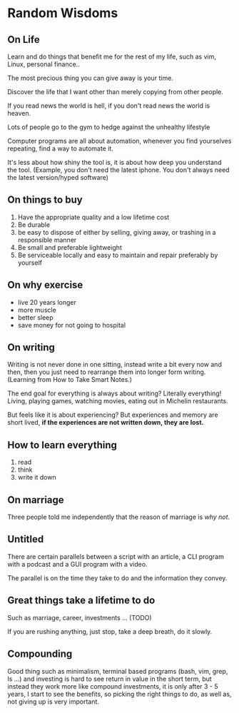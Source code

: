 # Random Wisdoms

## On Life

Learn and do things that benefit me for the rest of my life, such as vim, Linux, personal finance..

The most precious thing you can give away is your time.

Discover the life that I want other than merely copying from other people.

If you read news the world is hell, if you don't read news the world is heaven.

Lots of people go to the gym to hedge against the unhealthy lifestyle

Computer programs are all about automation, whenever you find yourselves repeating, find a way to automate it.

It's less about how shiny the tool is, it is about how deep you understand the tool. (Example, you don't need the latest iphone. You don't always need the latest version/hyped software)

## On things to buy

1. Have the appropriate quality and a low lifetime cost
1. Be durable
1. be easy to dispose of either by selling, giving away, or trashing in a responsible manner
1. Be small and preferable lightweight
1. Be serviceable locally and easy to maintain and repair preferably by yourself

## On why exercise

- live 20 years longer
- more muscle
- better sleep
- save money for not going to hospital

## On writing

Writing is not never done in one sitting, instead write a bit every now and then, then you just need to rearrange them into longer form writing. (Learning from How to Take Smart Notes.)

The end goal for everything is always about writing? Literally everything! Living, playing games, watching movies, eating out in Michelin restaurants.

But feels like it is about experiencing? But experiences and memory are short lived, **if the experiences are not written down, they are lost.**

## How to learn everything

1. read
1. think
1. write it down

## On marriage

Three people told me independently that the reason of marriage is *why not*.

## Untitled

There are certain parallels between a script with an article, a CLI program with a podcast and a GUI program with a video.

The parallel is on the time they take to do and the information they convey.

## Great things take a lifetime to do

Such as marriage, career, investments ... (TODO)

If you are rushing anything, just stop, take a deep breath, do it slowly.

## Compounding

Good thing such as minimalism, terminal based programs (bash, vim, grep, ls
...) and investing is hard to see return in value in the short term, but
instead they work more like compound investments, it is only after 3 - 5 years,
I start to see the benefits, so picking the right things to do, as well as,
not giving up is very important.
